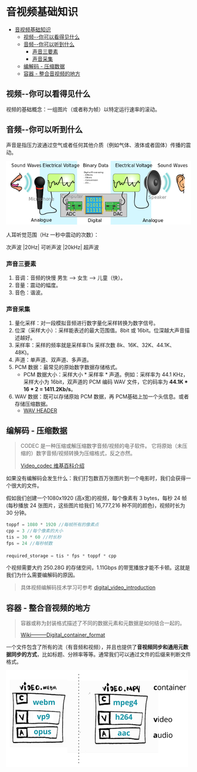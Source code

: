 # 音视频基础知识

- [音视频基础知识](#音视频基础知识)
  - [视频--你可以看得见什么](#视频--你可以看得见什么)
  - [音频--你可以听到什么](#音频--你可以听到什么)
    - [声音三要素](#声音三要素)
    - [声音采集](#声音采集)
  - [编解码 - 压缩数据](#编解码---压缩数据)
  - [容器 - 整合音视频的地方](#容器---整合音视频的地方)

## 视频--你可以看得见什么

视频的基础概念：一组图片（或者称为帧）以特定运行速率的滚动。

## 音频--你可以听到什么

声音是指压力波通过空气或者任何其他介质（例如气体、液体或者固体）传播的震动。

![audio analog to digital](./Img/CPT-Sound.png)

人耳听觉范围（Hz 一秒中震动的次数）：

次声波  |20Hz|  可听声波 |20kHz| 超声波

### 声音三要素

1. 音调：音频的快慢  男生 --> 女生 --> 儿童（快）。
2. 音量：震动的幅度。
3. 音色：谐波。

### 声音采集

1. 量化采样：对一段模拟音频进行数字量化采样转换为数字信号。
2. 位深（采样大小）：采样能表述的最大范围值。8bit 或 16bit。位深越大声音描述越好。
3. 采样率：采样的频率就是采样率(1s 采样次数 8k、16K、32K、44.1K、48K)。
4. 声道：单声道、双声道、多声道。
5. PCM 数据：最常见的原始数字数据存储格式。
   - PCM 数据大小：采样大小 * 采样率 * 声道。例如：采样率为 44.1 KHz，采样大小为 16bit，双声道的 PCM 编码 WAV 文件，它的码率为 **44.1K * 16 * 2 = 1411.2Kb/s**。
6. WAV 数据：既可以存储原始 PCM 数据，再 PCM基础上加一个头信息。或者存储压缩数据。
   - [WAV HEADER](https://www.jianshu.com/p/63d7aa88582b)

## 编解码 - 压缩数据

>CODEC 是一种压缩或解压缩数字音频/视频的电子软件。 它将原始（未压缩的）数字音频/视频转换为压缩格式，反之亦然。
>
>[Video_codec 维基百科介绍](https://en.wikipedia.org/wiki/Video_codec)

如果没有编解码会发生什么：我们打包数百万张图片到一个电影时，我们会获得一个很大的文件。

假如我们创建一个1080x1920 (高x宽)的视频，每个像素有 3 bytes，每秒 24 帧(每秒播放 24 张图片，这些图片给我们 16,777,216 种不同的颜色)，视频时长为 30 分钟。

```cpp
toppf = 1080 * 1920 //每帧所有的像素点
cpp = 3 //每个像素的大小
tis = 30 * 60 //时长秒
fps = 24 //每秒帧数

required_storage = tis * fps * toppf * cpp
```

个视频需要大约 250.28G 的存储空间，1.11Gbps 的带宽播放才能不卡顿。这就是我们为什么需要编解码的原因。

> 具体视频编解码技术学习可参考 [digital_video_introduction](https://github.com/leandromoreira/digital_video_introduction/blob/master/README-cn.md)

## 容器 - 整合音视频的地方

> 容器或称为封装格式描述了不同的数据元素和元数据是如何结合一起的。
>
> [Wiki———Digital_container_format](https://en.wikipedia.org/wiki/Digital_container_format)

一个文件包含了所有的流（有音频和视频），并且也提供了**音视频同步和通用元数据同步的方式**，比如标题、分辨率等等。通常我们可以通过文件的后缀来判断文件格式。

![container](./Img/container.png)
